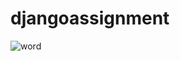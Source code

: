 # djangoassignment
![word](https://github.com/Izmamul/djangoassignment/assets/99896906/2e1f0bb1-3dda-434a-8c36-078021ee46a4)
